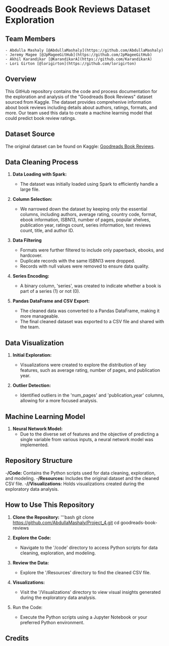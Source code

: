 # Goodreads Book Reviews Dataset Exploration

## Team Members
    - Abdulla Mashaly [@AbdullaMashaly](https://github.com/AbdullaMashaly)
    - Jeremy Magee [@JpMageeGitHub](https://github.com/JpMageeGitHub)
    - Akhil Karandikar [@KarandikarA](https://github.com/KarandikarA)
    - Lori Girton [@lorigirton](https://github.com/lorigirton)

## Overview

This GitHub repository contains the code and process documentation for the exploration and analysis of the "Goodreads Book Reviews" dataset sourced from Kaggle. The dataset provides comprehenive information about book reviews including details about authors, ratings, formats, and more. Our team used this data to create a machine learning model that could predict book review ratings.

## Dataset Source
The original dataset can be found on Kaggle: [Goodreads Book Reviews](https://www.kaggle.com/datasets/pypiahmad/goodreads-book-reviews1).

## Data Cleaning Process

1. **Data Loading with Spark:**
    - The dataset was initially loaded using Spark to efficiently handle a large file. 

2. **Column Selection:**
    - We narrowed down the dataset by keeping only the essential columns, including authors, average rating, country code, format, ebook information, ISBN13, number of pages, popular shelves, publication year, ratings count, series information, text reviews count, title, and author ID.

3. **Data Filtering**
    - Formats were further filtered to include only paperback, ebooks, and hardcover.
    - Duplicate records with the same ISBN13 were dropped.
    - Records with null values were removed to ensure data quality.

4. **Series Encoding:**
    - A binary column, 'series', was created to indicate whether a book is part of a series (1) or not (0).

5. **Pandas DataFrame and CSV Export:**
    - The cleaned data was converted to a Pandas DataFrame, making it more manageable. 
    - The final cleaned dataset was exported to a CSV file and shared with the team.

## Data Visualization

1. **Initial Exploration:**
    - Visualizations were created to explore the distribution of key features, such as average rating, number of pages, and publication year.

2. **Outlier Detection:**
    - Identified outliers in the 'num_pages' and 'publication_year' columns, allowing for a more focused analysis.

## Machine Learning Model

1. **Neural Network Model:**
    - Due to the diverse set of features and the objective of predicting a single variable from various inputs, a neural network model was implemented.

## Repository Structure

-**/Code:** Contains the Python scripts used for data cleaning, exploration, and modeling.
-**/Resources:** Includes the original dataset and the cleaned CSV file.
-**//Visualizations:** Holds visualizations created during the exploratory data analysis.

## How to Use This Repository

1. **Clone the Repository:**
    '''bash
    git clone https://github.com/AbdullaMashaly/Project_4.git
    cd goodreads-book-reviews

2. **Explore the Code:**
    - Navigate to the '/code' directory to access Python scripts for data cleaning, exploration, and modeling.

3. **Review the Data:**
    - Explore the '/Resources' directory to find the cleaned CSV file.
4. **Visualizations:**
    - Visit the '/Visualizations' directory to view visual insights generated during the exploratory data analysis.

5. Run the Code:
    - Execute the Python scripts using a Jupyter Notebook or your preferred Python environment.

## Credits


